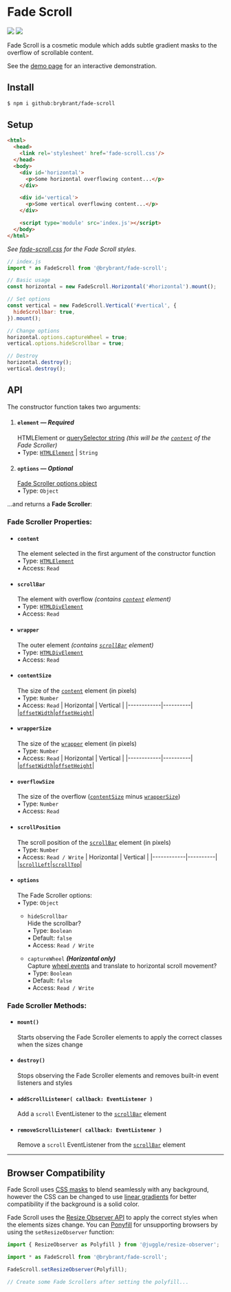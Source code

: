 # Fade Scroll

<img src='https://img.shields.io/badge/gzipped-1.17_KB-blue'> <img src='https://img.shields.io/badge/dependencies-0-292'>

Fade Scroll is a cosmetic module which adds subtle gradient masks to the overflow of scrollable content.

See the [demo page](https://brybrant.github.io/fade-scroll/) for an interactive demonstration.

## Install

```bash
$ npm i github:brybrant/fade-scroll
```

## Setup

```html
<html>
  <head>
    <link rel='stylesheet' href='fade-scroll.css'/>
  </head>
  <body>
    <div id='horizontal'>
      <p>Some horizontal overflowing content...</p>
    </div>

    <div id='vertical'>
      <p>Some vertical overflowing content...</p>
    </div>

    <script type='module' src='index.js'></script>
  </body>
</html>
```

*See [fade-scroll.css](./dist/fade-scroll.css) for the Fade Scroll styles.*

```js
// index.js
import * as FadeScroll from '@brybrant/fade-scroll';

// Basic usage
const horizontal = new FadeScroll.Horizontal('#horizontal').mount();

// Set options
const vertical = new FadeScroll.Vertical('#vertical', {
  hideScrollbar: true,
}).mount();

// Change options
horizontal.options.captureWheel = true;
vertical.options.hideScrollbar = true;

// Destroy
horizontal.destroy();
vertical.destroy();
```

## API

The constructor function takes two arguments:

1. #### `element` &mdash; *Required*
    HTMLElement or [querySelector string](https://mdn.io/querySelector) *(this will be the [`content`](#content) of the Fade Scroller)*\
    &#9642; Type: [`HTMLElement`](https://mdn.io/HTMLElement) | `String`

2. #### `options` &mdash; *Optional*
    [Fade Scroller options object](#options)\
    &#9642; Type: `Object`

...and returns a **Fade Scroller**:

### Fade Scroller Properties:

- #### `content`
  The element selected in the first argument of the constructor function\
  &#9642; Type: [`HTMLElement`](https://mdn.io/HTMLElement)\
  &#9642; Access: `Read`

- #### `scrollBar`
  The element with overflow *(contains [`content`](#content) element)*\
  &#9642; Type: [`HTMLDivElement`](https://mdn.io/HTMLDivElement)\
  &#9642; Access: `Read`

- #### `wrapper`
  The outer element *(contains [`scrollBar`](#scrollbar) element)*\
  &#9642; Type: [`HTMLDivElement`](https://mdn.io/HTMLDivElement)\
  &#9642; Access: `Read`

- #### `contentSize`
  The size of the [`content`](#content) element (in pixels)\
  &#9642; Type: `Number`\
  &#9642; Access: `Read`
  | Horizontal | Vertical |
  |------------|----------|
  |[`offsetWidth`](https://mdn.io/offsetWidth)|[`offsetHeight`](https://mdn.io/offsetHeight)|

- #### `wrapperSize`
  The size of the [`wrapper`](#wrapper) element (in pixels)\
  &#9642; Type: `Number`\
  &#9642; Access: `Read`
  | Horizontal | Vertical |
  |------------|----------|
  |[`offsetWidth`](https://mdn.io/offsetWidth)|[`offsetHeight`](https://mdn.io/offsetHeight)|

- #### `overflowSize`
  The size of the overflow ([`contentSize`](#contentsize) minus [`wrapperSize`](#wrappersize))\
  &#9642; Type: `Number`\
  &#9642; Access: `Read`

- #### `scrollPosition`
  The scroll position of the [`scrollBar`](#scrollbar) element (in pixels)\
  &#9642; Type: `Number`\
  &#9642; Access: `Read / Write`
  | Horizontal | Vertical |
  |------------|----------|
  |[`scrollLeft`](https://mdn.io/scrollLeft)|[`scrollTop`](https://mdn.io/scrollTop)|

- #### `options`
  The Fade Scroller options:\
  &#9642; Type: `Object`
  - `hideScrollbar`\
    Hide the scrollbar?\
    &#9642; Type: `Boolean`\
    &#9642; Default: `false`\
    &#9642; Access: `Read / Write`

  - `captureWheel` ***(Horizontal only)***\
    Capture [wheel events](https://mdn.io/WheelEvent) and translate to horizontal scroll movement?\
    &#9642; Type: `Boolean`\
    &#9642; Default: `false`\
    &#9642; Access: `Read / Write`

### Fade Scroller Methods:

- #### `mount()`
  Starts observing the Fade Scroller elements to apply the correct classes when the sizes change

- #### `destroy()`
  Stops observing the Fade Scroller elements and removes built-in event listeners and styles

- #### `addScrollListener( callback: EventListener )`
  Add a `scroll` EventListener to the [`scrollBar`](#scrollbar) element

- #### `removeScrollListener( callback: EventListener )`
  Remove a `scroll` EventListener from the [`scrollBar`](#scrollbar) element

---

## Browser Compatibility

Fade Scroll uses [CSS masks](https://caniuse.com/css-masks) to blend seamlessly with any background, however the CSS can be changed to use [linear gradients](https://caniuse.com/css-gradients) for better compatibility if the background is a solid color.

Fade Scroll uses the [Resize Observer API](https://caniuse.com/resizeobserver) to apply the correct styles when the elements sizes change. You can [Ponyfill](https://ponyfill.com/) for unsupporting browsers by using the `setResizeObserver` function:

```js
import { ResizeObserver as Polyfill } from '@juggle/resize-observer';

import * as FadeScroll from '@brybrant/fade-scroll';

FadeScroll.setResizeObserver(Polyfill);

// Create some Fade Scrollers after setting the polyfill...
```
